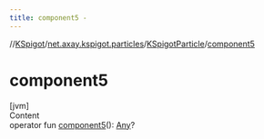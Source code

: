 ```yaml
---
title: component5 -
---
```

//[KSpigot](../../index.md)/[net.axay.kspigot.particles](../index.md)/[KSpigotParticle](index.md)/[component5](component5.md)



# component5  
[jvm]  
Content  
operator fun [component5](component5.md)(): [Any](https://kotlinlang.org/api/latest/jvm/stdlib/kotlin/-any/index.html)?  



